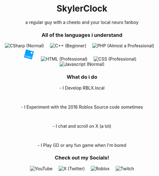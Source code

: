 ### <h1 align="center">SkylerClock</h1>
<p align="center">a regular guy with a cheeto and your local neuro fanboy</p>

### 
<h3 align="center">All of the languages i understand</h3>

<div align="center">
  <img src="https://cdn.jsdelivr.net/gh/devicons/devicon/icons/csharp/csharp-original.svg" height="40" alt="CSharp (Normal)"  />
  <img width="12" />
  <img src="https://cdn.jsdelivr.net/gh/devicons/devicon/icons/cplusplus/cplusplus-original.svg" height="40" alt="C++ (Beginner)"  />
  <img width="12" />
  <img src="https://cdn.jsdelivr.net/gh/devicons/devicon/icons/php/php-original.svg" height="40" alt="PHP (Almost a Professional)"  />
  <img width="12" />
  <img src="/Luau_Logo_(Programming_Language).svg.png" height="40" alt="LuaU (Professional)"  />
  <img width="12" />
  <img src="https://cdn.jsdelivr.net/gh/devicons/devicon/icons/html5/html5-original.svg" height="40" alt="HTML (Professional)"  />
  <img width="12" />
  <img src="https://cdn.jsdelivr.net/gh/devicons/devicon/icons/css3/css3-original.svg" height="40" alt="CSS (Professional)"  />
  <img width="12" />
  <img src="https://cdn.jsdelivr.net/gh/devicons/devicon/icons/javascript/javascript-original.svg" height="40" alt="Javascript (Normal)"  />
</div>

### 
<h3 align="center">What do i do</h3>
<div align="center">
<p>- I Develop RBLX.local</p>
</br>
<p>- I Experiment with the 2016 Roblox Source code sometimes</p>
</br>
<p>- I chat and scroll on X (a lot)</p>
</br>
<p>- I Play GD or any fun game when I'm bored</p>
</div>

### 
<h3 align="center">Check out my Socials!</h3>
<div align="center">
  <a src="https://youtube.com/@SkylerClock"><img src="https://upload.wikimedia.org/wikipedia/commons/thumb/0/09/YouTube_full-color_icon_%282017%29.svg/2560px-YouTube_full-color_icon_%282017%29.svg.png" height="40" alt="YouTube"  /></a>
  <img width="12" />
  <a src="https://x.com/SkylerClocky"><img src="https://upload.wikimedia.org/wikipedia/commons/b/b7/X_logo.jpg" height="40" alt="X (Twitter)"  /></a>
  <img width="12" />
  <a src="https://www.roblox.com/users/1799387310/profile"><img src="https://upload.wikimedia.org/wikipedia/commons/7/7e/Roblox_Logo_2022.jpg" height="40" alt="Roblox"  /></a>
  <img width="12" />
  <a src="https://twitch.tv/SkylerClocky"><img src="https://cdn.worldvectorlogo.com/logos/twitch-purple.svg" height="40" alt="Twitch"  /></a>
</div>
